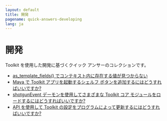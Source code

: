 ```yaml
---
layout: default
title: 開発
pagename: quick-answers-developing
lang: ja
---
```


開発
===

Toolkit を使用した開発に基づくクイック アンサーのコレクションです。

- [as_template_fields() でコンテキスト内に存在する値が見つからない](./developing/as-template-fields-missing-values.md)
- [Maya で Toolkit アプリを起動するシェルフ ボタンを追加するにはどうすればいいですか?](./developing/maya-shelf-app-launcher.md)
- [shotgunEvent デーモンを使用してさまざまな Toolkit コア モジュールをロードするにはどうすればいいですか?](./developing/toolkit-core-event-daemon.md)
- [API を使用して Toolkit の設定をプログラムによって更新するにはどうすればいいですか?](./developing/update-config-with-api.md)
